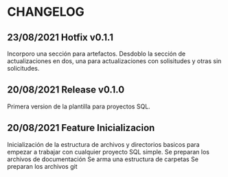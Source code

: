 # CHANGELOG

## 23/08/2021 Hotfix v0.1.1

Incorporo una sección para artefactos.
Desdoblo la sección de actualizaciones en dos, una para actualizaciones con solisitudes y otras sin solicitudes.

## 20/08/2021 Release v0.1.0

Primera version de la plantilla para proyectos SQL.

## 20/08/2021 Feature Inicializacion

Inicialización de la estructura de archivos y directorios basicos para empezar a trabajar con cualquier proyecto SQL simple.
Se preparan los archivos de documentación
Se arma una estructura de carpetas
Se preparan los archivos git
